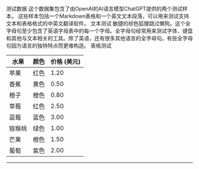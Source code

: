 测试数据
这个数据集包含了由OpenAI的AI语言模型ChatGPT提供的两个测试样本。
这些样本包括一个Markdown表格和一个英文文本段落，可以用来测试支持文本和表格格式的中英文翻译软件。
文本测试
敏捷的棕色狐狸跳过懒狗。这个全字母句至少包含了英语字母表中的每一个字母。全字母句经常用来测试字体、键盘和其他与文本相关的工具。除了英语，还有很多其他语言的全字母句。有些全字母句因为语言的独特特点而更难构造。
表格测试

| 水果    |  颜色  |  价格 (美元) |
| --- | --- | --- |
| 苹果    |  红色  |  1.20 |
| 香蕉    |  黄色  |  0.50 |
| 橙子    |  橙色  |  0.80 |
| 草莓    |  红色  |  2.50 |
| 蓝莓    |  蓝色  |  3.00 |
| 猕猴桃  |  绿色  |  1.00 |
| 芒果    |  橙色  |  1.50 |
| 葡萄    |  紫色  |  2.00 |

---

